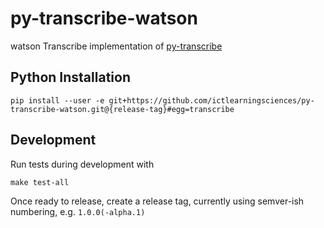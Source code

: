 py-transcribe-watson
===================

watson Transcribe implementation of [py-transcribe](https://github.com/ICTLearningSciences/py-transcribe)

Python Installation
-------------------

```
pip install --user -e git+https://github.com/ictlearningsciences/py-transcribe-watson.git@{release-tag}#egg=transcribe
```


Development
-----------

Run tests during development with

```
make test-all
```

Once ready to release, create a release tag, currently using semver-ish numbering, e.g. `1.0.0(-alpha.1)`